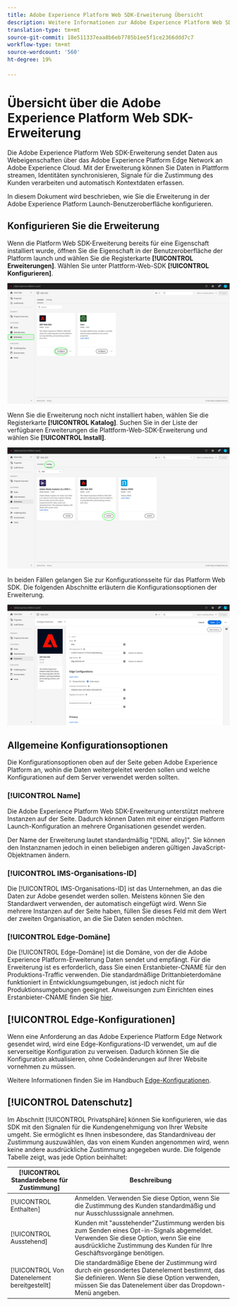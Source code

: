 ```yaml
---
title: Adobe Experience Platform Web SDK-Erweiterung Übersicht
description: Weitere Informationen zur Adobe Experience Platform Web SDK Extension for Adobe Experience Platform Launch
translation-type: tm+mt
source-git-commit: 18e511337eaa8b6eb7785b1ee5f1ce2366ddd7c7
workflow-type: tm+mt
source-wordcount: '560'
ht-degree: 19%

---
```



# Übersicht über die Adobe Experience Platform Web SDK-Erweiterung

Die Adobe Experience Platform Web SDK-Erweiterung sendet Daten aus Webeigenschaften über das Adobe Experience Platform Edge Network an Adobe Experience Cloud. Mit der Erweiterung können Sie Daten in Plattform streamen, Identitäten synchronisieren, Signale für die Zustimmung des Kunden verarbeiten und automatisch Kontextdaten erfassen.

In diesem Dokument wird beschrieben, wie Sie die Erweiterung in der Adobe Experience Platform Launch-Benutzeroberfläche konfigurieren.

## Konfigurieren Sie die Erweiterung

Wenn die Platform Web SDK-Erweiterung bereits für eine Eigenschaft installiert wurde, öffnen Sie die Eigenschaft in der Benutzeroberfläche der Platform launch und wählen Sie die Registerkarte **[!UICONTROL Erweiterungen]**. Wählen Sie unter Plattform-Web-SDK **[!UICONTROL Konfigurieren]**.

![](../images/extension/overview/configure.png)

Wenn Sie die Erweiterung noch nicht installiert haben, wählen Sie die Registerkarte **[!UICONTROL Katalog]**. Suchen Sie in der Liste der verfügbaren Erweiterungen die Plattform-Web-SDK-Erweiterung und wählen Sie **[!UICONTROL Install]**.

![](../images/extension/overview/install.png)

In beiden Fällen gelangen Sie zur Konfigurationsseite für das Platform Web SDK. Die folgenden Abschnitte erläutern die Konfigurationsoptionen der Erweiterung.

![](../images/extension/overview/config-screen.png)

## Allgemeine Konfigurationsoptionen

Die Konfigurationsoptionen oben auf der Seite geben Adobe Experience Platform an, wohin die Daten weitergeleitet werden sollen und welche Konfigurationen auf dem Server verwendet werden sollten.

### [!UICONTROL Name]

Die Adobe Experience Platform Web SDK-Erweiterung unterstützt mehrere Instanzen auf der Seite. Dadurch können Daten mit einer einzigen Platform Launch-Konfiguration an mehrere Organisationen gesendet werden.

Der Name der Erweiterung lautet standardmäßig &quot;[!DNL alloy]&quot;. Sie können den Instanznamen jedoch in einen beliebigen anderen gültigen JavaScript-Objektnamen ändern.

### **[!UICONTROL IMS-Organisations-ID]**

Die [!UICONTROL IMS-Organisations-ID] ist das Unternehmen, an das die Daten zur Adobe gesendet werden sollen. Meistens können Sie den Standardwert verwenden, der automatisch eingefügt wird. Wenn Sie mehrere Instanzen auf der Seite haben, füllen Sie dieses Feld mit dem Wert der zweiten Organisation, an die Sie Daten senden möchten.

### **[!UICONTROL Edge-Domäne]**

Die [!UICONTROL Edge-Domäne] ist die Domäne, von der die Adobe Experience Platform-Erweiterung Daten sendet und empfängt. Für die Erweiterung ist es erforderlich, dass Sie einen Erstanbieter-CNAME für den Produktions-Traffic verwenden. Die standardmäßige Drittanbieterdomäne funktioniert in Entwicklungsumgebungen, ist jedoch nicht für Produktionsumgebungen geeignet. Anweisungen zum Einrichten eines Erstanbieter-CNAME finden Sie [hier](https://docs.adobe.com/content/help/de-DE/core-services/interface/ec-cookies/cookies-first-party.html).

## [!UICONTROL Edge-Konfigurationen]

Wenn eine Anforderung an das Adobe Experience Platform Edge Network gesendet wird, wird eine Edge-Konfigurations-ID verwendet, um auf die serverseitige Konfiguration zu verweisen. Dadurch können Sie die Konfiguration aktualisieren, ohne Codeänderungen auf Ihrer Website vornehmen zu müssen.

Weitere Informationen finden Sie im Handbuch [Edge-Konfigurationen](../fundamentals/edge-configuration.md).

## [!UICONTROL Datenschutz]

Im Abschnitt [!UICONTROL Privatsphäre] können Sie konfigurieren, wie das SDK mit den Signalen für die Kundengenehmigung von Ihrer Website umgeht. Sie ermöglicht es Ihnen insbesondere, das Standardniveau der Zustimmung auszuwählen, das von einem Kunden angenommen wird, wenn keine andere ausdrückliche Zustimmung angegeben wurde. Die folgende Tabelle zeigt, was jede Option beinhaltet:

| [!UICONTROL Standardebene für Zustimmung] | Beschreibung |
| --- | --- |
| [!UICONTROL Enthalten] | Anmelden. Verwenden Sie diese Option, wenn Sie die Zustimmung des Kunden standardmäßig und nur Ausschlusssignale annehmen. |
| [!UICONTROL Ausstehend] | Kunden mit &quot;ausstehender&quot;Zustimmung werden bis zum Senden eines Opt-in-Signals abgemeldet. Verwenden Sie diese Option, wenn Sie eine ausdrückliche Zustimmung des Kunden für Ihre Geschäftsvorgänge benötigen. |
| [!UICONTROL Von Datenelement bereitgestellt] | Die standardmäßige Ebene der Zustimmung wird durch ein gesondertes Datenelement bestimmt, das Sie definieren. Wenn Sie diese Option verwenden, müssen Sie das Datenelement über das Dropdown-Menü angeben. |